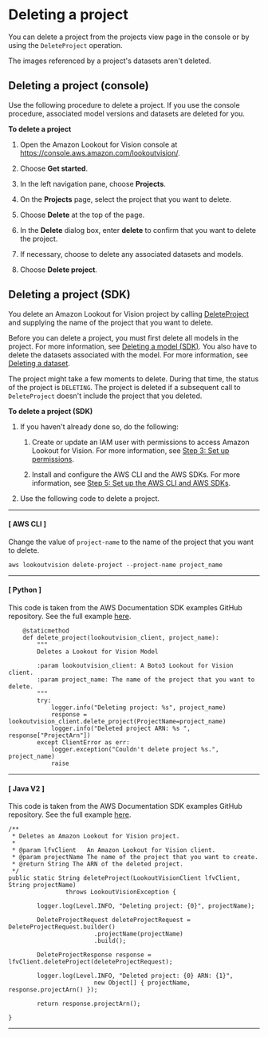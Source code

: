 # Deleting a project<a name="delete-project"></a>

You can delete a project from the projects view page in the console or by using the `DeleteProject` operation\. 

The images referenced by a project's datasets aren't deleted\. 

## Deleting a project \(console\)<a name="delete-project-console"></a>

Use the following procedure to delete a project\. If you use the console procedure, associated model versions and datasets are deleted for you\. 

**To delete a project**

1. Open the Amazon Lookout for Vision console at [ https://console\.aws\.amazon\.com/lookoutvision/]( https://console.aws.amazon.com/lookoutvision/)\.

1. Choose **Get started**\. 

1. In the left navigation pane, choose **Projects**\. 

1. On the **Projects** page, select the project that you want to delete\.

1. Choose **Delete** at the top of the page\. 

1. In the **Delete** dialog box, enter **delete** to confirm that you want to delete the project\.

1. If necessary, choose to delete any associated datasets and models\.

1. Choose **Delete project**\. 

## Deleting a project \(SDK\)<a name="delete-project-sdk"></a>

You delete an Amazon Lookout for Vision project by calling [DeleteProject](https://docs.aws.amazon.com/lookout-for-vision/latest/APIReference/API_DeleteProject) and supplying the name of the project that you want to delete\. 

Before you can delete a project, you must first delete all models in the project\. For more information, see [Deleting a model \(SDK\)](delete-model.md#delete-model-sdk)\. You also have to delete the datasets associated with the model\. For more information, see [Deleting a dataset](delete-dataset.md)\.

The project might take a few moments to delete\. During that time, the status of the project is `DELETING`\. The project is deleted if a subsequent call to `DeleteProject` doesn't include the project that you deleted\.

**To delete a project \(SDK\)**

1. If you haven't already done so, do the following:

   1. Create or update an IAM user with permissions to access Amazon Lookout for Vision\. For more information, see [Step 3: Set up permissions](su-setup-permissions.md)\. 

   1. Install and configure the AWS CLI and the AWS SDKs\. For more information, see [Step 5: Set up the AWS CLI and AWS SDKs](su-awscli-sdk.md)\.

1. Use the following code to delete a project\. 

------
#### [ AWS CLI ]

   Change the value of `project-name` to the name of the project that you want to delete\.

   ```
   aws lookoutvision delete-project --project-name project_name 
   ```

------
#### [ Python ]

   This code is taken from the AWS Documentation SDK examples GitHub repository\. See the full example [here](https://github.com/awsdocs/aws-doc-sdk-examples/blob/main/python/example_code/lookoutvision/train_host.py)\. 

   ```
       @staticmethod
       def delete_project(lookoutvision_client, project_name):
           """
           Deletes a Lookout for Vision Model
   
           :param lookoutvision_client: A Boto3 Lookout for Vision client.
           :param project_name: The name of the project that you want to delete.
           """
           try:
               logger.info("Deleting project: %s", project_name)
               response = lookoutvision_client.delete_project(ProjectName=project_name)
               logger.info("Deleted project ARN: %s ", response["ProjectArn"])
           except ClientError as err:
               logger.exception("Couldn't delete project %s.", project_name)
               raise
   ```

------
#### [ Java V2 ]

   This code is taken from the AWS Documentation SDK examples GitHub repository\. See the full example [here](https://github.com/awsdocs/aws-doc-sdk-examples/blob/main/javav2/example_code/lookoutvision/src/main/java/com/example/lookoutvision/DeleteProject.java)\. 

   ```
   /**
    * Deletes an Amazon Lookout for Vision project.
    * 
    * @param lfvClient   An Amazon Lookout for Vision client.
    * @param projectName The name of the project that you want to create.
    * @return String The ARN of the deleted project.
    */
   public static String deleteProject(LookoutVisionClient lfvClient, String projectName)
                   throws LookoutVisionException {
   
           logger.log(Level.INFO, "Deleting project: {0}", projectName);
   
           DeleteProjectRequest deleteProjectRequest = DeleteProjectRequest.builder()
                           .projectName(projectName)
                           .build();
   
           DeleteProjectResponse response = lfvClient.deleteProject(deleteProjectRequest);
   
           logger.log(Level.INFO, "Deleted project: {0} ARN: {1}",
                           new Object[] { projectName, response.projectArn() });
   
           return response.projectArn();
   
   }
   ```

------